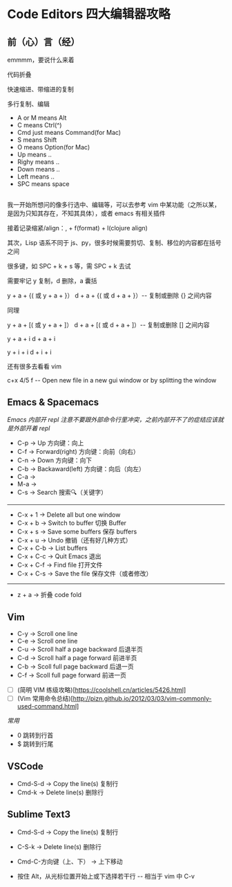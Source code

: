 # Code Editors 四大编辑器攻略


## 前（心）言（经）

emmmm，要说什么来着

代码折叠

快速缩进、带缩进的复制

多行复制、编辑


* A or M means Alt
* C means Ctrl(^)
* Cmd just means Command(for Mac)
* S means Shift
* O means Option(for Mac)
* Up means ..
* Righy means ..
* Down means ..
* Left means ..
* SPC means space


##

我一开始所想问的像多行选中、编辑等，可以去参考 vim 中某功能（之所以某，是因为只知其存在，不知其具体），或者 emacs 有相关插件

接着记录缩紧/align：, + f(format) + l(clojure align)

其次，Lisp 语系不同于 js、py，很多时候需要剪切、复制、移位的内容都在括号之间

很多键，如 SPC + k + s 等，需 SPC + k 去试

需要牢记 y 复制，d 删除，a 囊括

y + a + {( 或 y + a + }）
d + a + {( 或 d + a + }）-- 复制或删除 {} 之间内容

同理

y + a + [( 或 y + a + ]）
d + a + [( 或 d + a + ]）-- 复制或删除 [] 之间内容

y + a + i
d + a + i

y + i + i
d + i + i

还有很多去看看 vim

c+x 4/5 f -- Open new file in a new gui window or by splitting the window



## Emacs & Spacemacs

*Emacs 内部开 repl 注意不要跟外部命令行里冲突，之前内部开不了的症结应该就是外部开着 repl*

* C-p -> Up 方向键：向上
* C-f -> Forward(right) 方向键：向前（向右）
* C-n -> Down 方向键：向下
* C-b -> Backaward(left) 方向键：向后（向左）
* C-a ->
* M-a ->
* C-s -> Search 搜索🔍（关键字）
----------------------------------------
* C-x + 1   -> Delete all but one window
* C-x + b   -> Switch to buffer 切换 Buffer
* C-x + s   -> Save some buffers 保存 buffers
* C-x + u   -> Undo 撤销（还有好几种方式）
* C-x + C-b	-> List buffers
* C-x + C-c	-> Quit Emacs 退出
* C-x + C-f -> Find file 打开文件
* C-x + C-s -> Save the file 保存文件（或者修改）
----------------------------------------
* z + a -> 折叠 code fold



## Vim

* C-y -> Scroll one line
* C-e -> Scroll one line
* C-u -> Scroll half a page backward 后退半页
* C-d -> Scroll half a page forward 前进半页
* C-b -> Scoll full page backward 后退一页
* C-f -> Scoll full page forward 前进一页
* [ ] (简明 VIM 练级攻略)[https://coolshell.cn/articles/5426.html]
* [ ] (Vim 常用命令总结)[http://pizn.github.io/2012/03/03/vim-commonly-used-command.html]

*常用*

* 0 跳转到行首
* $ 跳转到行尾


## VSCode

* Cmd-S-d -> Copy the line(s) 复制行
* Cmd-k   -> Delete line(s) 删除行


## Sublime Text3

* Cmd-S-d -> Copy the line(s) 复制行
* C-S-k   -> Delete line(s) 删除行

* Cmd-C-方向键（上、下） -> 上下移动
* 按住 Alt，从光标位置开始上或下选择若干行 -- 相当于 vim 中 C-v
